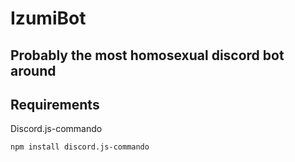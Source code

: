 # IzumiBot
## Probably the most homosexual discord bot around

## Requirements
Discord.js-commando 

`npm install discord.js-commando`
